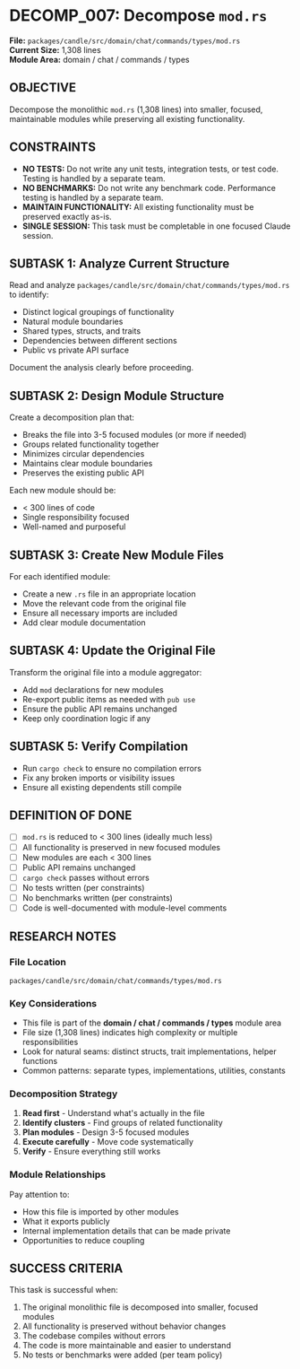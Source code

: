 # DECOMP_007: Decompose `mod.rs`

**File:** `packages/candle/src/domain/chat/commands/types/mod.rs`  
**Current Size:** 1,308 lines  
**Module Area:** domain / chat / commands / types

## OBJECTIVE

Decompose the monolithic `mod.rs` (1,308 lines) into smaller, focused, maintainable modules while preserving all existing functionality.

## CONSTRAINTS

- **NO TESTS:** Do not write any unit tests, integration tests, or test code. Testing is handled by a separate team.
- **NO BENCHMARKS:** Do not write any benchmark code. Performance testing is handled by a separate team.
- **MAINTAIN FUNCTIONALITY:** All existing functionality must be preserved exactly as-is.
- **SINGLE SESSION:** This task must be completable in one focused Claude session.

## SUBTASK 1: Analyze Current Structure

Read and analyze `packages/candle/src/domain/chat/commands/types/mod.rs` to identify:
- Distinct logical groupings of functionality
- Natural module boundaries
- Shared types, structs, and traits
- Dependencies between different sections
- Public vs private API surface

Document the analysis clearly before proceeding.

## SUBTASK 2: Design Module Structure

Create a decomposition plan that:
- Breaks the file into 3-5 focused modules (or more if needed)
- Groups related functionality together
- Minimizes circular dependencies
- Maintains clear module boundaries
- Preserves the existing public API

Each new module should be:
- < 300 lines of code
- Single responsibility focused
- Well-named and purposeful

## SUBTASK 3: Create New Module Files

For each identified module:
- Create a new `.rs` file in an appropriate location
- Move the relevant code from the original file
- Ensure all necessary imports are included
- Add clear module documentation

## SUBTASK 4: Update the Original File

Transform the original file into a module aggregator:
- Add `mod` declarations for new modules
- Re-export public items as needed with `pub use`
- Ensure the public API remains unchanged
- Keep only coordination logic if any

## SUBTASK 5: Verify Compilation

- Run `cargo check` to ensure no compilation errors
- Fix any broken imports or visibility issues
- Ensure all existing dependents still compile

## DEFINITION OF DONE

- [ ] `mod.rs` is reduced to < 300 lines (ideally much less)
- [ ] All functionality is preserved in new focused modules
- [ ] New modules are each < 300 lines
- [ ] Public API remains unchanged
- [ ] `cargo check` passes without errors
- [ ] No tests written (per constraints)
- [ ] No benchmarks written (per constraints)
- [ ] Code is well-documented with module-level comments

## RESEARCH NOTES

### File Location
`packages/candle/src/domain/chat/commands/types/mod.rs`

### Key Considerations
- This file is part of the **domain / chat / commands / types** module area
- File size (1,308 lines) indicates high complexity or multiple responsibilities
- Look for natural seams: distinct structs, trait implementations, helper functions
- Common patterns: separate types, implementations, utilities, constants

### Decomposition Strategy
1. **Read first** - Understand what's actually in the file
2. **Identify clusters** - Find groups of related functionality
3. **Plan modules** - Design 3-5 focused modules
4. **Execute carefully** - Move code systematically
5. **Verify** - Ensure everything still works

### Module Relationships
Pay attention to:
- How this file is imported by other modules
- What it exports publicly
- Internal implementation details that can be made private
- Opportunities to reduce coupling

## SUCCESS CRITERIA

This task is successful when:
1. The original monolithic file is decomposed into smaller, focused modules
2. All functionality is preserved without behavior changes
3. The codebase compiles without errors
4. The code is more maintainable and easier to understand
5. No tests or benchmarks were added (per team policy)
